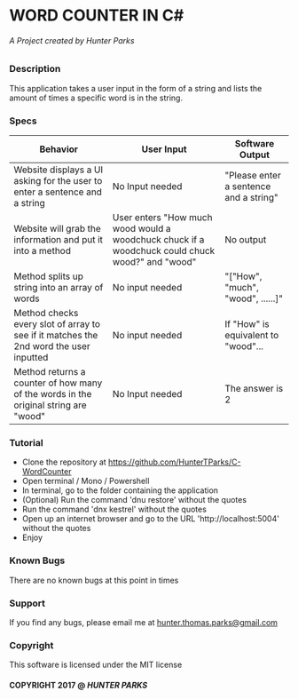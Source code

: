 # WORD COUNTER IN C#

###### A Project created by Hunter Parks

### Description
This application takes a user input in the form of a string and lists the amount of times a specific word is in the string.

### Specs
| Behavior | User Input | Software Output |
| -------- | ---------- | --------------- |
| Website displays a UI asking for the user to enter a sentence and a string | No Input needed | "Please enter a sentence and a string" |
| Website will grab the information and put it into a method | User enters "How much wood would a woodchuck chuck if a woodchuck could chuck wood?" and "wood" | No output |
| Method splits up string into an array of words | No input needed | "["How", "much", "wood", ......]" |
| Method checks every slot of array to see if it matches the 2nd word the user inputted | No input needed | If "How" is equivalent to "wood"... |
| Method returns a counter of how many of the words in the original string are "wood" | No Input needed | The answer is 2 |

### Tutorial
* Clone the repository at https://github.com/HunterTParks/C-WordCounter
* Open terminal / Mono / Powershell
* In terminal, go to the folder containing the application
* (Optional) Run the command 'dnu restore' without the quotes
* Run the command 'dnx kestrel' without the quotes
* Open up an internet browser and go to the URL 'http://localhost:5004' without the quotes
* Enjoy

### Known Bugs
There are no known bugs at this point in times

### Support
If you find any bugs, please email me at hunter.thomas.parks@gmail.com

### Copyright
This software is licensed under the MIT license

#### COPYRIGHT 2017 @ **_HUNTER PARKS_**
